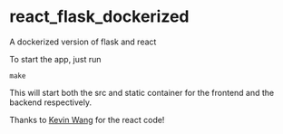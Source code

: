# react_flask_dockerized
A dockerized version of flask and react

To start the app, just run 


```make```

This will start both the src and static container for the frontend and the backend respectively.

Thanks to [Kevin Wang](https://github.com/xorkevin/) for the react code!
